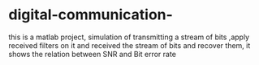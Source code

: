 # digital-communication-
this is a matlab project, simulation of transmitting a stream of bits ,apply received filters on it and received the stream of bits and  recover them, it shows the relation between SNR and Bit error rate 
